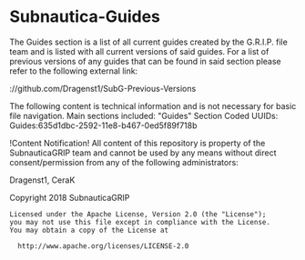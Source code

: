 # Subnautica-Guides
The Guides section is a list of all current guides created by the G.R.I.P. file team and is listed with all current versions of said guides. For a list of previous versions of any guides that can be found in said section please refer to the following external link:

://github.com/Dragenst1/SubG-Previous-Versions



The following content is technical information and is not necessary for basic file navigation.
Main sections included:
	"Guides"
Section Coded UUIDs:
	Guides:635d1dbc-2592-11e8-b467-0ed5f89f718b

!Content Notification!
All content of this repository is property of the SubnauticaGRIP team and cannot be used by any means without direct consent/permission from any of the following administrators:

Dragenst1, CeraK

   Copyright 2018 SubnauticaGRIP

    Licensed under the Apache License, Version 2.0 (the "License");
    you may not use this file except in compliance with the License.
    You may obtain a copy of the License at
    
      http://www.apache.org/licenses/LICENSE-2.0
